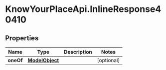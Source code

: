 # KnowYourPlaceApi.InlineResponse40410

## Properties
Name | Type | Description | Notes
------------ | ------------- | ------------- | -------------
**oneOf** | [**ModelObject**](ModelObject.md) |  | [optional] 
